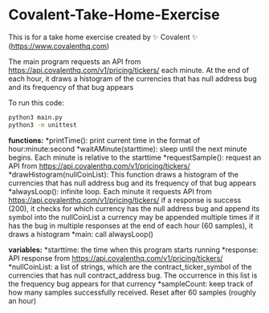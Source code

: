 # Covalent-Take-Home-Exercise
This is for a take home exercise created by :sparkles: Covalent :sparkles: (https://www.covalenthq.com)


The main program requests an API from https://api.covalenthq.com/v1/pricing/tickers/ each minute.
At the end of each hour, it draws a histogram of the currencies that has null address bug and its frequency of that bug appears


To run this code:
```bash
python3 main.py
python3 -m unittest
```

**functions:**
*printTime(): print current time in the format of hour:minute:second
*waitAMinute(starttime): sleep until the next minute begins. Each minute is relative to the starttime
*requestSample(): request an API from https://api.covalenthq.com/v1/pricing/tickers/
*drawHistogram(nullCoinList): This function draws a histogram of the currencies that has null address bug and its frequency of that bug appears
*alwaysLoop(): infinite loop. Each minute it requests API from https://api.covalenthq.com/v1/pricing/tickers/ if a response is success (200), it checks for which currency has the null address bug and append its symbol into the nullCoinList a currency may be appended multiple times if it has the bug in multiple responses at the end of each hour (60 samples), it draws a histogram 
*main: call alwaysLoop()
    
**variables:**
*starttime: the time when this program starts running
*response: API response from https://api.covalenthq.com/v1/pricing/tickers/
*nullCoinList: a list of strings, which are the contract_ticker_symbol of the currencies that has null contract_address bug. The occurrence in this list is the frequency bug appears for that currency
*sampleCount: keep track of how many samples successfully received. Reset after 60 samples (roughly an hour)
